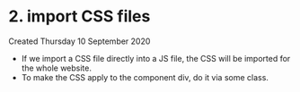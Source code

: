 # 2. import CSS files
Created Thursday 10 September 2020


* If we import a CSS file directly into a JS file, the CSS will be imported for the whole website.
* To make the CSS apply to the component div, do it via some class.


